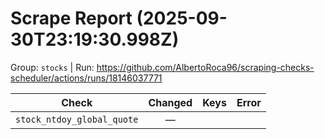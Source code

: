 # Scrape Report (2025-09-30T23:19:30.998Z)

Group: `stocks`  |  Run: https://github.com/AlbertoRoca96/scraping-checks-scheduler/actions/runs/18146037771

| Check | Changed | Keys | Error |
|---|:---:|:--|:--|
| `stock_ntdoy_global_quote` | — |  |  |
